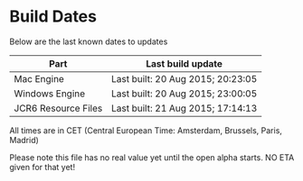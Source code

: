 # Build Dates

Below are the last known dates to updates

Part | Last build update
-----|-----
Mac Engine | Last built: 20 Aug 2015; 20:23:05
Windows Engine | Last built: 20 Aug 2015; 23:00:05
JCR6 Resource Files | Last built: 21 Aug 2015; 17:14:13
All times are in CET (Central European Time: Amsterdam, Brussels, Paris, Madrid)


Please note this file has no real value yet until the open alpha starts. NO ETA given for that yet!
